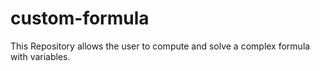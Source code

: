 # custom-formula
This Repository allows the user to compute and solve a complex formula with variables.
